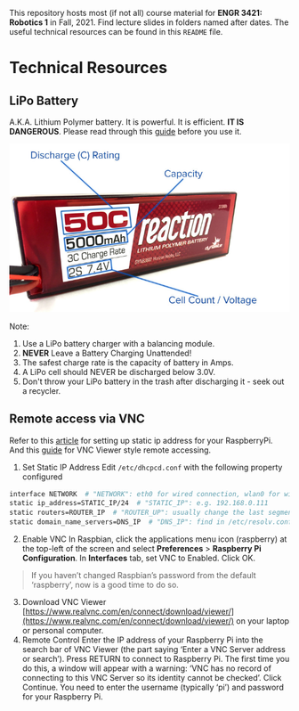 This repository hosts most (if not all) course material for **ENGR 3421: Robotics 1** in Fall, 2021. Find lecture slides in folders named after dates. The useful technical resources can be found in this `README` file. 

# Technical Resources

## LiPo Battery
A.K.A. Lithium Polymer battery. It is powerful. It is efficient. **IT IS DANGEROUS**. Please read through this [guide](https://rogershobbycenter.com/lipoguide) before you use it.

![lipo_numbers](https://github.com/linzhangUCA/robotics1-2021/blob/main/images/lipo_numbers.jpeg)

Note:
1. Use a LiPo battery charger with a balancing module.
2. **NEVER** Leave a Battery Charging Unattended!
3. The safest charge rate is the capacity of battery in Amps.
4. A LiPo cell should NEVER be discharged below 3.0V.
5. Don't throw your LiPo battery in the trash after discharging it - seek out a recycler.

## Remote access via VNC
Refer to this [article](https://www.makeuseof.com/raspberry-pi-set-static-ip/) for setting up static ip address for your RaspberryPi.
And this [guide](https://magpi.raspberrypi.org/articles/vnc-raspberry-pi) for VNC Viewer style remote accessing. 
1. Set Static IP Address
Edit `/etc/dhcpcd.conf` with the following property configured
```bash
interface NETWORK  # "NETWORK": eth0 for wired connection, wlan0 for wireless
static ip_address=STATIC_IP/24  # "STATIC_IP": e.g. 192.168.0.111
static routers=ROUTER_IP  # "ROUTER_UP": usually change the last segment in "STATIC_IP" to 1
static domain_name_servers=DNS_IP  # "DNS_IP": find in /etc/resolv.conf
```
2. Enable VNC
In Raspbian, click the applications menu icon (raspberry) at the top-left of the screen and select **Preferences** > **Raspberry Pi Configuration**. In **Interfaces** tab, set VNC to Enabled. Click OK.
> If you haven’t changed Raspbian’s password from the default ‘raspberry’, now is a good time to do so. 
3. Download VNC Viewer
[https://www.realvnc.com/en/connect/download/viewer/](https://www.realvnc.com/en/connect/download/viewer/) on your laptop or personal computer.
4. Remote Control
Enter the IP address of your Raspberry Pi into the search bar of VNC Viewer (the part saying ‘Enter a VNC Server address or search’). Press RETURN to connect to Raspberry Pi.
The first time you do this, a window will appear with a warning: ‘VNC has no record of connecting to this VNC Server so its identity cannot be checked’. Click Continue.
You need to enter the username (typically ‘pi’) and password for your Raspberry Pi. 


